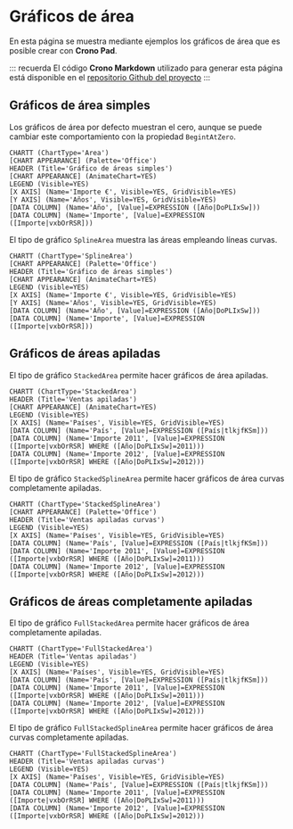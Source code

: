 ﻿---
Position: 3
Title: "Gráficos de área"
---

# Gráficos de área

En esta página se muestra mediante ejemplos los gráficos de área que es posible crear con **Crono Pad**.


::: recuerda
El código <strong>Crono Markdown</strong> utilizado para generar esta página está disponible en
el [repositorio Github del proyecto](https://github.com/bifacil/pad.crono.net/blob/master/markdown/charts/area.md)
:::


## Gráficos de área simples


Los gráficos de área por defecto muestran el cero, aunque se puede cambiar este comportamiento con la propiedad `BegintAtZero`.


``` data
CHARTT (ChartType='Area')
[CHART APPEARANCE] (Palette='Office')
HEADER (Title='Gráfico de áreas simples')
[CHART APPEARANCE] (AnimateChart=YES)
LEGEND (Visible=YES)
[X AXIS] (Name='Importe €', Visible=YES, GridVisible=YES)
[Y AXIS] (Name='Años', Visible=YES, GridVisible=YES)
[DATA COLUMN] (Name='Año', [Value]=EXPRESSION ([Año|DoPLIxSw]))
[DATA COLUMN] (Name='Importe', [Value]=EXPRESSION ([Importe|vxbOrRSR]))
```


El tipo de gráfico `SplineArea` muestra las áreas empleando líneas curvas.



``` data
CHARTT (ChartType='SplineArea')
[CHART APPEARANCE] (Palette='Office')
HEADER (Title='Gráfico de áreas simples')
[CHART APPEARANCE] (AnimateChart=YES)
LEGEND (Visible=YES)
[X AXIS] (Name='Importe €', Visible=YES, GridVisible=YES)
[Y AXIS] (Name='Años', Visible=YES, GridVisible=YES)
[DATA COLUMN] (Name='Año', [Value]=EXPRESSION ([Año|DoPLIxSw]))
[DATA COLUMN] (Name='Importe', [Value]=EXPRESSION ([Importe|vxbOrRSR]))
```


## Gráficos de áreas apiladas

El tipo de gráfico `StackedArea` permite hacer gráficos de área apiladas.



``` data
CHARTT (ChartType='StackedArea')
HEADER (Title='Ventas apiladas')
[CHART APPEARANCE] (AnimateChart=YES)
LEGEND (Visible=YES)
[X AXIS] (Name='Países', Visible=YES, GridVisible=YES)
[DATA COLUMN] (Name='País', [Value]=EXPRESSION ([País|tlkjfKSm]))
[DATA COLUMN] (Name='Importe 2011', [Value]=EXPRESSION ([Importe|vxbOrRSR] WHERE ([Año|DoPLIxSw]=2011)))
[DATA COLUMN] (Name='Importe 2012', [Value]=EXPRESSION ([Importe|vxbOrRSR] WHERE ([Año|DoPLIxSw]=2012)))
```


El tipo de gráfico `StackedSplineArea` permite hacer gráficos de área curvas completamente apiladas.


``` data
CHARTT (ChartType='StackedSplineArea')
[CHART APPEARANCE] (Palette='Office')
HEADER (Title='Ventas apiladas curvas')
LEGEND (Visible=YES)
[X AXIS] (Name='Países', Visible=YES, GridVisible=YES)
[DATA COLUMN] (Name='País', [Value]=EXPRESSION ([País|tlkjfKSm]))
[DATA COLUMN] (Name='Importe 2011', [Value]=EXPRESSION ([Importe|vxbOrRSR] WHERE ([Año|DoPLIxSw]=2011)))
[DATA COLUMN] (Name='Importe 2012', [Value]=EXPRESSION ([Importe|vxbOrRSR] WHERE ([Año|DoPLIxSw]=2012)))
```



## Gráficos de áreas completamente apiladas

El tipo de gráfico `FullStackedArea` permite hacer gráficos de área completamente apiladas.


``` data
CHARTT (ChartType='FullStackedArea')
HEADER (Title='Ventas apiladas')
LEGEND (Visible=YES)
[X AXIS] (Name='Países', Visible=YES, GridVisible=YES)
[DATA COLUMN] (Name='País', [Value]=EXPRESSION ([País|tlkjfKSm]))
[DATA COLUMN] (Name='Importe 2011', [Value]=EXPRESSION ([Importe|vxbOrRSR] WHERE ([Año|DoPLIxSw]=2011)))
[DATA COLUMN] (Name='Importe 2012', [Value]=EXPRESSION ([Importe|vxbOrRSR] WHERE ([Año|DoPLIxSw]=2012)))
```


El tipo de gráfico `FullStackedSplineArea` permite hacer gráficos de área curvas completamente apiladas.

``` data
CHARTT (ChartType='FullStackedSplineArea')
HEADER (Title='Ventas apiladas curvas')
LEGEND (Visible=YES)
[X AXIS] (Name='Países', Visible=YES, GridVisible=YES)
[DATA COLUMN] (Name='País', [Value]=EXPRESSION ([País|tlkjfKSm]))
[DATA COLUMN] (Name='Importe 2011', [Value]=EXPRESSION ([Importe|vxbOrRSR] WHERE ([Año|DoPLIxSw]=2011)))
[DATA COLUMN] (Name='Importe 2012', [Value]=EXPRESSION ([Importe|vxbOrRSR] WHERE ([Año|DoPLIxSw]=2012)))
```
